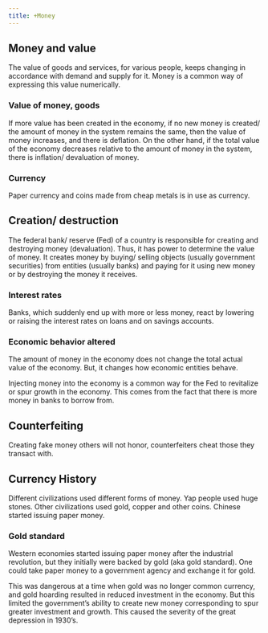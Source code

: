 ```yaml
---
title: +Money
---
```


## Money and value

The value of goods and services, for various people, keeps changing in accordance with demand and supply for it. Money is a common way of expressing this value numerically.

### Value of money, goods

If more value has been created in the economy, if no new money is created/ the amount of money in the system remains the same, then the value of money increases, and there is deflation. On the other hand, if the total value of the economy decreases relative to the amount of money in the system, there is inflation/ devaluation of money.

### Currency

Paper currency and coins made from cheap metals is in use as currency.

## Creation/ destruction

The federal bank/ reserve (Fed) of a country is responsible for creating and destroying money (devaluation). Thus, it has power to determine the value of money. It creates money by buying/ selling objects (usually government securities) from entities (usually banks) and paying for it using new money or by destroying the money it receives.

### Interest rates

Banks, which suddenly end up with more or less money, react by lowering or raising the interest rates on loans and on savings accounts.

### Economic behavior altered

The amount of money in the economy does not change the total actual value of the economy. But, it changes how economic entities behave.

Injecting money into the economy is a common way for the Fed to revitalize or spur growth in the economy. This comes from the fact that there is more money in banks to borrow from.

## Counterfeiting

Creating fake money others will not honor, counterfeiters cheat those they transact with.

## Currency History

Different civilizations used different forms of money. Yap people used huge stones. Other civilizations used gold, copper and other coins. Chinese started issuing paper money.

### Gold standard

Western economies started issuing paper money after the industrial revolution, but they initially were backed by gold (aka gold standard). One could take paper money to a government agency and exchange it for gold.

This was dangerous at a time when gold was no longer common currency, and gold hoarding resulted in reduced investment in the economy. But this limited the government’s ability to create new money corresponding to spur greater investment and growth. This caused the severity of the great depression in 1930’s.